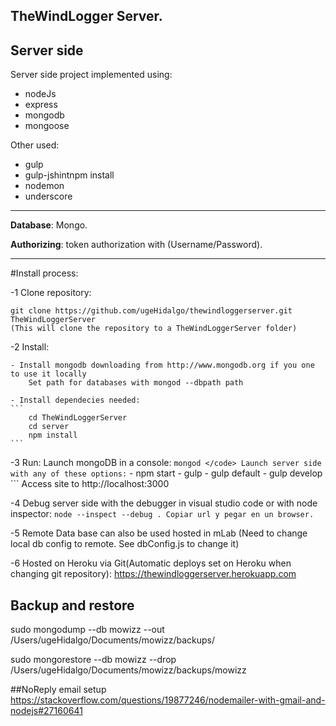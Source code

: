 ## TheWindLogger Server.

## Server side

Server side project implemented using:

- nodeJs
- express
- mongodb
- mongoose

Other used:

- gulp
- gulp-jshintnpm install
- nodemon
- underscore

___


**Database**: Mongo.

**Authorizing**: token authorization with (Username/Password).


___

#Install process:

-1 Clone repository:

    git clone https://github.com/ugeHidalgo/thewindloggerserver.git TheWindLoggerServer
    (This will clone the repository to a TheWindLoggerServer folder)

-2 Install:

    - Install mongodb downloading from http://www.mongodb.org if you one to use it locally
        Set path for databases with mongod --dbpath path

    - Install dependecies needed:
    ```
        cd TheWindLoggerServer
        cd server
        npm install
    ```

-3 Run:
    Launch mongoDB in a console:
    ```
        mongod
    </code>
    Launch server side with any of these options:
    ```
        - npm start
        - gulp
        - gulp default
        - gulp develop
    ```
    Access site to http://localhost:3000

-4 Debug server side with the debugger in visual studio code or with node inspector:
    ```
    node --inspect --debug .
    Copiar url y pegar en un browser.
    ```

-5 Remote Data base can also be used hosted in mLab (Need to change local db config to remote. See dbConfig.js to change it)

-6 Hosted on Heroku via Git(Automatic deploys set on Heroku when changing git repository): https://thewindloggerserver.herokuapp.com

## Backup and restore

sudo mongodump --db mowizz --out /Users/ugeHidalgo/Documents/mowizz/backups/

sudo mongorestore --db mowizz --drop /Users/ugeHidalgo/Documents/mowizz/backups/mowizz

##NoReply email setup
https://stackoverflow.com/questions/19877246/nodemailer-with-gmail-and-nodejs#27160641
